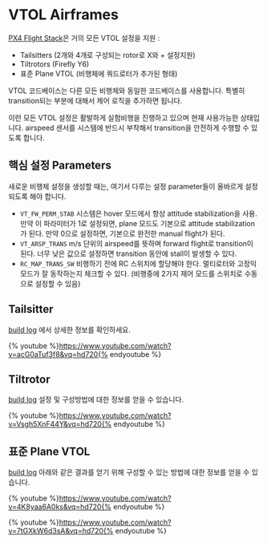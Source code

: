 # VTOL Airframes

[PX4 Flight Stack](concept-flight-stack.md)은 거의 모든 VTOL 설정을 지원 :

  * Tailsitters (2개와 4개로 구성되는 rotor로 X와 + 설정지원)
  * Tiltrotors (Firefly Y6)
  * 표준 Plane VTOL (비행체에 쿼드로터가 추가된 형태)

VTOL 코드베이스는 다른 모든 비행체와 동일한 코드베이스를 사용합니다. 특별히 transition되는 부분에 대해서 제어 로직을 추가하면 됩니다.

<aside class="note">
이런 모든 VTOL 설정은 활발하게 실험비행을 진행하고 있으며 현재 사용가능한 상태입니다. airspeed 센서를 시스템에 반드시 부착해서 transition을 안전하게 수행할 수 있도록 합니다.
</aside>

## 핵심 설정 Parameters

새로운 비행체 설정을 생성할 때는, 여기서 다루는 설정 parameter들이 올바르게 설정되도록 해야 합니다.

  * `VT_FW_PERM_STAB` 시스템은 hover 모드에서 항상 attitude stabilization을 사용. 만약 이 파라미터가 1로 설정되면, plane 모드도 기본으로 attitude stabilization가 된다. 만약 0으로 설정하면, 기본으로 완전한 manual flight가 된다.
  * `VT_ARSP_TRANS` m/s 단위의 airspeed를 뜻하며 forward flight로 transition이 된다. 너무 낮은 값으로 설정하면 transition 동안에 stall이 발생할 수 있다.
  * `RC_MAP_TRANS_SW` 비행하기 전에 RC 스위치에 할당해야 한다. 멀티로터와 고정익 모드가 잘 동작하는지 체크할 수 있다. (비행중에 2가지 제어 모드를 스위치로 수동으로 설정할 수 있음)

## Tailsitter

[build log](airframes-vtol-caipiroshka.md) 에서 상세한 정보를 확인하세요.

{% youtube %}https://www.youtube.com/watch?v=acG0aTuf3f8&vq=hd720{% endyoutube %}

## Tiltrotor

[build log](https://pixhawk.org/platforms/vtol/birdseyeview_firefly) 설정 및 구성방법에 대한 정보를 얻을 수 있습니다.

{% youtube %}https://www.youtube.com/watch?v=Vsgh5XnF44Y&vq=hd720{% endyoutube %}

## 표준 Plane VTOL

[build log](https://pixhawk.org/platforms/vtol/fun_cub_quad_vtol) 아래와 같은 결과를 얻기 위해 구성할 수 있는 방법에 대한 정보를 얻을 수 있습니다.

{% youtube %}https://www.youtube.com/watch?v=4K8yaa6A0ks&vq=hd720{% endyoutube %}

{% youtube %}https://www.youtube.com/watch?v=7tGXkW6d3sA&vq=hd720{% endyoutube %}
